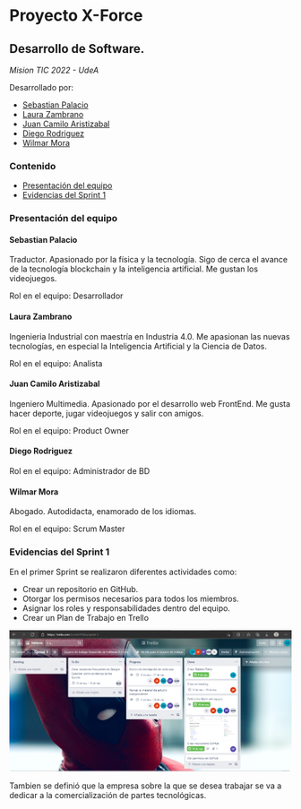 # Proyecto X-Force
## Desarrollo de Software. 
*Mision TIC 2022 - UdeA*

Desarrollado por:
* [Sebastian Palacio](https://github.com/SebasGrammar/Proyecto#sebastian-palacio)
* [Laura Zambrano](https://github.com/SebasGrammar/Proyecto#laura-zambrano)
* [Juan Camilo Aristizabal](https://github.com/SebasGrammar/Proyecto#juan-camilo-aristizabal)
* [Diego Rodriguez](https://github.com/SebasGrammar/Proyecto#diego-rodriguez)
* [Wilmar Mora](https://github.com/SebasGrammar/Proyecto#wilmar-mora)

### Contenido
- [Presentación del equipo](https://github.com/SebasGrammar/Proyecto#presentaci%C3%B3n-del-equipo)
- [Evidencias del Sprint 1](https://github.com/SebasGrammar/Proyecto#Evidencias-del-Sprint-1)

### Presentación del equipo
#### Sebastian Palacio
Traductor. Apasionado por la física y la tecnología. Sigo de cerca el avance de la tecnología blockchain y la inteligencia artificial. Me gustan los videojuegos.

Rol en el equipo: Desarrollador

#### Laura Zambrano
Ingenieria Industrial con maestría en Industria 4.0. Me apasionan las nuevas tecnologías, en especial la Inteligencia Artificial y la Ciencia de Datos.

Rol en el equipo: Analista

#### Juan Camilo Aristizabal
Ingeniero Multimedia. Apasionado por el desarrollo web FrontEnd. Me gusta hacer deporte, jugar videojuegos
y salir con amigos.

Rol en el equipo: Product Owner

#### Diego Rodriguez

Rol en el equipo: Administrador de BD

#### Wilmar Mora
Abogado. Autodidacta, enamorado de los idiomas. 

Rol en el equipo: Scrum Master

### Evidencias del Sprint 1
En el primer Sprint se realizaron diferentes actividades como:
- Crear un repositorio en GitHub.
- Otorgar los permisos necesarios para todos los miembros.
- Asignar los roles y responsabilidades dentro del equipo.
- Crear un Plan de Trabajo en Trello

[![Trello Sprint 1](/imagenes/trelloSemana1.PNG)](https://trello.com/b/cntmPM2a/sprint-1)

Tambien se definió que la empresa sobre la que se desea trabajar se va a dedicar a la comercialización de partes tecnológicas.


